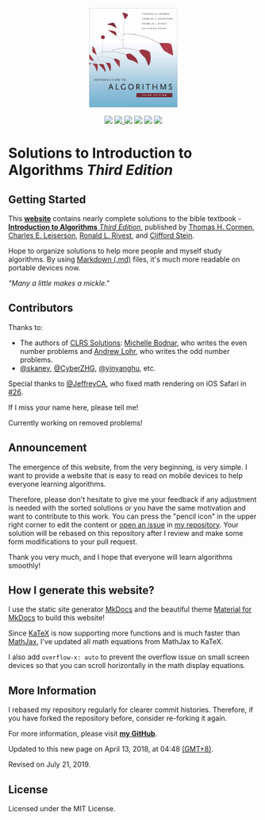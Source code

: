 <p align="center">
  <a href="https://walkccc.github.io/CLRS/"><img src="./docs/assets/cover.png" height="200" title="CLRS" alt="CLRS"></a>
</p>

<p align="center">
  <img src="https://img.shields.io/badge/completion-80%25-blue.svg" />
  <a href="https://github.com/walkccc/CLRS/graphs/contributors" alt="Contributors">
    <img src="https://img.shields.io/github/contributors/walkccc/CLRS.svg" />
  </a>
  <img src="https://img.shields.io/badge/made%20with-Markdown-1f425f.svg" />
  <img src="https://img.shields.io/badge/made%20with-KaTeX-1f425f.svg" />
  <img src="https://img.shields.io/badge/PRs-welcome-1abc9c.svg" />
  <a href="https://github.com/walkccc/CLRS/blob/master/LICENSE" alt="License">
    <img src="https://img.shields.io/github/license/walkccc/CLRS.svg" />
  </a>
</p>

# Solutions to **Introduction to Algorithms** _Third Edition_

## Getting Started

This **[website](https://walkccc.github.io/CLRS/)** contains nearly complete solutions to the bible textbook - [**Introduction to Algorithms** _Third Edition_](https://mitpress.mit.edu/books/introduction-algorithms-third-edition), published by [Thomas H. Cormen](https://mitpress.mit.edu/contributors/thomas-h-cormen), [Charles E. Leiserson](https://mitpress.mit.edu/contributors/charles-e-leiserson), [Ronald L. Rivest](https://mitpress.mit.edu/contributors/ronald-l-rivest), and [Clifford Stein](https://mitpress.mit.edu/contributors/clifford-stein).

Hope to organize solutions to help more people and myself study algorithms. By using [Markdown (.md)](https://en.wikipedia.org/wiki/Markdown) files, it's much more readable on portable devices now.

_"Many a little makes a mickle."_

## Contributors

Thanks to:

- The authors of [CLRS Solutions](https://sites.math.rutgers.edu/~ajl213/CLRS/CLRS.html): [Michelle Bodnar](mailto:chellebodnar@gmail.com), who writes the even number problems and [Andrew Lohr](mailto:Andrew.Lohr@gmail.com), who writes the odd number problems.
- [@skanev](https://github.com/skanev), [@CyberZHG](https://github.com/CyberZHG), [@yinyanghu](https://github.com/yinyanghu), etc.

Special thanks to [@JeffreyCA](https://github.com/JeffreyCA), who fixed math rendering on iOS Safari in [#26](https://github.com/walkccc/CLRS/pull/26).

If I miss your name here, please tell me!

Currently working on removed problems!

## Announcement

The emergence of this website, from the very beginning, is very simple. I want to provide a website that is easy to read on mobile devices to help everyone learning algorithms.

Therefore, please don't hesitate to give me your feedback if any adjustment is needed with the sorted solutions or you have the same motivation and want to contribute to this work. You can press the "pencil icon" in the upper right corner to edit the content or [open an issue](https://github.com/walkccc/CLRS/issues/new) in [my repository](https://github.com/walkccc/CLRS/). Your solution will be rebased on this repository after I review and make some form modifications to your pull request.

Thank you very much, and I hope that everyone will learn algorithms smoothly!

## How I generate this website?

I use the static site generator [MkDocs](http://www.mkdocs.org/) and the beautiful theme [Material for MkDocs](https://squidfunk.github.io/mkdocs-material/) to build this website!

Since [KaTeX](https://katex.org/) is now supporting more functions and is much faster than [MathJax](https://www.mathjax.org/), I've updated all math equations from MathJax to KaTeX.

I also add `overflow-x: auto` to prevent the overflow issue on small screen devices so that you can scroll horizontally in the math display equations.

## More Information

I rebased my repository regularly for clearer commit histories. Therefore, if you have forked the repository before, consider re-forking it again.

For more information, please visit [**my GitHub**](https://github.com/walkccc).

Updated to this new page on April 13, 2018, at 04:48 [(GMT+8)](https://time.is/GMT+8).

Revised on July 21, 2019.

## License

Licensed under the MIT License.
